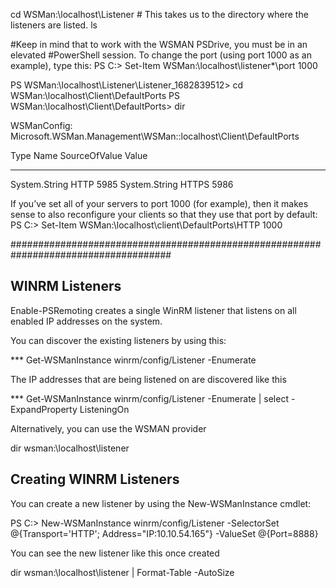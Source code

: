 cd WSMan:\localhost\Listener # This takes us to the directory where the listeners are listed.
ls

#Keep in mind that to work with the WSMAN PSDrive, you must be in an elevated
#PowerShell session. To change the port (using port 1000 as an example), type this:
PS C:\> Set-Item WSMan:\localhost\listener\*\port 1000

PS WSMan:\localhost\Listener\Listener_1682839512> cd WSMan:\localhost\Client\DefaultPorts
PS WSMan:\localhost\Client\DefaultPorts> dir


   WSManConfig: Microsoft.WSMan.Management\WSMan::localhost\Client\DefaultPorts

Type            Name                           SourceOfValue   Value
----            ----                           -------------   -----
System.String   HTTP                                           5985
System.String   HTTPS                                          5986

If you’ve set all of your servers to port 1000 (for example), then it makes sense to also
reconfigure your clients so that they use that port by default:
PS C:\> Set-Item WSMan:\localhost\client\DefaultPorts\HTTP 1000

#####################################################################################

WINRM Listeners
---------------
Enable-PSRemoting creates a single WinRM listener that listens on all enabled IP addresses on the system.

You can discover the existing listeners by using this: 

*** Get-WSManInstance winrm/config/Listener -Enumerate

The IP addresses that are being listened on are discovered like this

*** Get-WSManInstance winrm/config/Listener -Enumerate | select -ExpandProperty ListeningOn

Alternatively, you can use the WSMAN provider

dir wsman:\localhost\listener

Creating WINRM Listeners
------------------------

You can create a new listener by using the New-WSManInstance cmdlet:

PS C:\> New-WSManInstance winrm/config/Listener -SelectorSet @{Transport='HTTP'; Address="IP:10.10.54.165"} -ValueSet @{Port=8888}

You can see the new listener like this once created

dir wsman:\localhost\listener | Format-Table -AutoSize